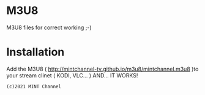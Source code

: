 # M3U8
M3U8 files for correct working ;-)
# Installation
Add the M3U8 ( http://mintchannel-tv.github.io/m3u8/mintchannel.m3u8 )to your stream clinet ( KODI, VLC... ) AND... 
IT WORKS!

~~~~~~~~~~~~~~~~~~~~~~~~~~~~~~~~~~~~~~~~~~~~~~~~~~~~~~~~~~~~~~~~~~~~~~~~~~~~~~~~~~~~~~~~~~~~~~~~~~~~~~~~~~~~~~~~~~~~~~~~~~~~~~~~~~
(c)2021 MINT Channel
